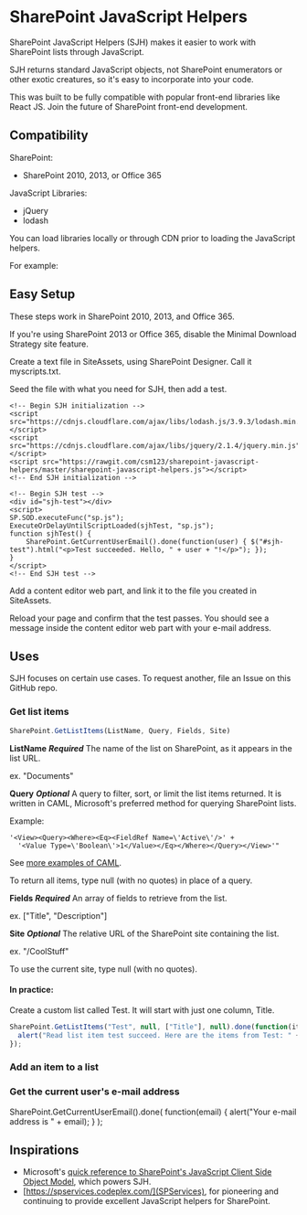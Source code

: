 # SharePoint JavaScript Helpers

SharePoint JavaScript Helpers (SJH) makes it easier to work with SharePoint lists through JavaScript.

SJH returns standard JavaScript objects, not SharePoint enumerators or other exotic creatures, so it's easy to incorporate into your code.

This was built to be fully compatible with popular front-end libraries like React JS. Join the future of SharePoint front-end development.

## Compatibility

SharePoint:

- SharePoint 2010, 2013, or Office 365

JavaScript Libraries:

- jQuery
- lodash

You can load libraries locally or through CDN prior to loading the JavaScript helpers.

For example:

## Easy Setup

These steps work in SharePoint 2010, 2013, and Office 365.

If you're using SharePoint 2013 or Office 365, disable the Minimal Download Strategy site feature.

Create a text file in SiteAssets, using SharePoint Designer. Call it myscripts.txt.

Seed the file with what you need for SJH, then add a test.

```
<!-- Begin SJH initialization -->
<script src="https://cdnjs.cloudflare.com/ajax/libs/lodash.js/3.9.3/lodash.min.js"></script>
<script src="https://cdnjs.cloudflare.com/ajax/libs/jquery/2.1.4/jquery.min.js"></script>
<script src="https://rawgit.com/csm123/sharepoint-javascript-helpers/master/sharepoint-javascript-helpers.js"></script>
<!-- End SJH initialization -->

<!-- Begin SJH test -->
<div id="sjh-test"></div>
<script>
SP.SOD.executeFunc("sp.js");
ExecuteOrDelayUntilScriptLoaded(sjhTest, "sp.js");
function sjhTest() {
	SharePoint.GetCurrentUserEmail().done(function(user) { $("#sjh-test").html("<p>Test succeeded. Hello, " + user + "!</p>"); });
}
</script>
<!-- End SJH test -->
```

Add a content editor web part, and link it to the file you created in SiteAssets.

Reload your page and confirm that the test passes. You should see a message inside the content editor web part with your e-mail address.

## Uses

SJH focuses on certain use cases. To request another, file an Issue on this GitHub repo.

### Get list items

```javascript
SharePoint.GetListItems(ListName, Query, Fields, Site)
```

**ListName**
  ***Required***
  The name of the list on SharePoint, as it appears in the list URL.

  ex. "Documents"

**Query**
  ***Optional***
  A query to filter, sort, or limit the list items returned. It is written in CAML, Microsoft's preferred method for querying SharePoint lists.

  Example:

  ```
  '<View><Query><Where><Eq><FieldRef Name=\'Active\'/>' +
    '<Value Type=\'Boolean\'>1</Value></Eq></Where></Query></View>'"
  ```

  See [more examples of CAML](http://sharepoint-works.blogspot.com/2012/05/caml-query-tutorial-for-sharepoint.html).

  To return all items, type null (with no quotes) in place of a query.

**Fields**
  ***Required***
  An array of fields to retrieve from the list.

  ex. ["Title", "Description"]

**Site**
  ***Optional***
  The relative URL of the SharePoint site containing the list.

  ex. "/CoolStuff"

  To use the current site, type null (with no quotes).

#### In practice:

Create a custom list called Test. It will start with just one column, Title.

```javascript
SharePoint.GetListItems("Test", null, ["Title"], null).done(function(items) {
  alert("Read list item test succeed. Here are the items from Test: " + _.pluck(items, "Title").join(", "));
});
```

### Add an item to a list



### Get the current user's e-mail address

SharePoint.GetCurrentUserEmail().done(
  function(email) {
    alert("Your e-mail address is " + email);
  }
  );

## Inspirations

- Microsoft's [quick reference to SharePoint's JavaScript Client Side Object Model](https://msdn.microsoft.com/en-us/library/office/jj163201.aspx), which powers SJH.
- [https://spservices.codeplex.com/](SPServices), for pioneering and continuing to provide excellent JavaScript helpers for SharePoint.
